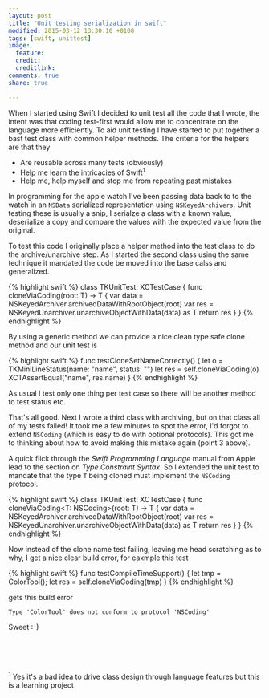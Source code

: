 ```yaml
---
layout: post
title: "Unit testing serialization in swift"
modified: 2015-03-12 13:30:10 +0100
tags: [swift, unittest]
image:
  feature: 
  credit: 
  creditlink: 
comments: true
share: true

---
```


When I started using Swift I decided to unit test all the code that I wrote, the intent was that coding test-first would allow me to concentrate on the language more efficiently. To aid unit testing I have started to put together a bast test class with common helper methods. The criteria for the helpers are that they

*	Are reusable across many tests (obviously)
*	Help me learn the intricacies of Swift<sup>1</sup>
*	Help me, help myself and stop me from repeating past mistakes

In programming for the apple watch I've been passing data back to to the watch in an `NSData` serialized representation using `NSKeyedArchivers`. Unit testing these is usually a snip, I serialze a class with a known value, deserialize a copy and compare the values with the expected value from the original.

To test this code I originally place a helper method into the test class to do the archive/unarchive step. As I started the second class using the same technique it mandated the code be moved into the base calss and generalized. 


{% highlight swift %}
class TKUnitTest: XCTestCase {
    func cloneViaCoding(root: T) -> T {
        var data = NSKeyedArchiver.archivedDataWithRootObject(root)
        var res = NSKeyedUnarchiver.unarchiveObjectWithData(data) as T
        return res
    }
}
{% endhighlight %}

By using a generic method we can provide a nice clean type safe clone method and our unit test is

{% highlight swift %}
 func testCloneSetNameCorrectly() {
        let o = TKMiniLineStatus(name: "name", status: "")
        let res = self.cloneViaCoding(o)
        XCTAssertEqual("name", res.name)
    }
{% endhighlight %}

As usual I test only one thing per test case so there will be another method to test status etc.

That's all good. Next I wrote a third class with archiving, but on that class all of my tests failed! It took me a few minutes to spot the error, I'd forgot to  extend `NSCoding` (which is easy to do with optional protocols). This got me to thinking about how to avoid making this mistake again (point 3 above).

A quick flick through the _Swift Programming Language_ manual from Apple lead to the section on _Type Constraint Syntax_. So I extended the unit test to mandate that the type `T` being cloned must implement the `NSCoding` protocol. 


{% highlight swift %}
class TKUnitTest: XCTestCase {
    func cloneViaCoding<T: NSCoding>(root: T) -> T {
        var data = NSKeyedArchiver.archivedDataWithRootObject(root)
        var res = NSKeyedUnarchiver.unarchiveObjectWithData(data) as T
        return res
    }
}
{% endhighlight %}

Now instead of the clone name test failing, leaving me head scratching as to why, I get a nice clear build error, for eaxmple this test 

{% highlight swift %}
    func testCompileTimeSupport() {
        let tmp = ColorTool();
        let res = self.cloneViaCoding(tmp)
    }
{% endhighlight %}

gets this build error



	Type 'ColorTool' does not conform to protocol 'NSCoding'


Sweet :-)

<br/>

<br/>

<br/>



<sup>1</sup> Yes it's a bad idea to drive class design through language features but this is a learning project
